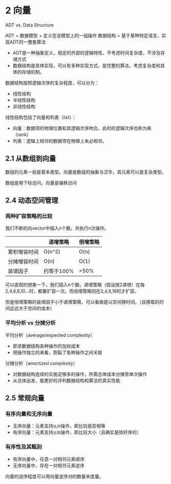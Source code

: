 # 2 向量

ADT vs. Data Structure

ADT = 数据模型 + 定义在该模型上的一组操作
数据结构 = 基于某种特定语言，实现ADT的一整套算法

- ADT是一种抽象定义，规定的外部的逻辑特性，不考虑时间复杂度，不涉及存储方式
- 数据结构是具体实现，可以有多种实现方式。是完整的算法，考虑复杂度和具体的存储机制。

数据结构按照逻辑次序的复杂程度，可以分为：

- 线性结构
- 半线性结构
- 非线性结构

线性结构包括了向量和列表（list）：

- 向量：数据项的物理位置和其逻辑次序吻合。此时的逻辑次序也称为秩（rank）
- 列表：逻辑上相邻的数据项在物理上未必相邻。

## 2.1 从数组到向量

数组的元素一般是基本类型。向量是数组的抽象与泛华，其元素可以是复杂类型。

数组是用下标访问。向量是循秩访问

## 2.4 动态空间管理

### 两种扩容策略的比较

我们不断的向vector中插入n个数。共执行n次操作。

||递增策略|倍增策略|
|-|-|-|
|累积增容时间|O(n^2)|O(n)|
|分摊增容时间|O(n)|O(1)|
|装填因子|约等于100%|>50%|

可以直观的想象一下，我们插入n个数。递增策略（假设按2递增）在每2,4,6,8,10...时，都要扩容一次。而倍增策略则在2,4,8,16时才扩容。

但是倍增策略的装填因子小于递增策略，可以看做是以空间换时间。（且换取的时间远远大于空间的成本）

### 平均分析 vs 分摊分析

平均分析（average/expected complexity）

- 即求数据结构各种操作的加权成本
- 把操作独立的来看，割裂了各种操作之间关联

分摊分析（amortized complexity）

- 对数据结构连续的实施足够多的操作，所需总体成本分摊至单次操作
- 从总体出发，能更好的评判数据结构和算法的真实性能

## 2.5 常规向量

### 有序向量和无序向量

- 无序向量：元素支持`比对`操作，即比较是否相等
- 有序向量：元素支持`比较`操作，即比较大小（且确实是排好序的）

### 有序性及其甄别

- 有序向量中，任意一对相邻元素顺序
- 无序向量中，存在一对相邻元素逆序

向量的逆序程度可以用向量逆序对的数量来度量。
